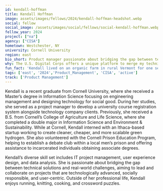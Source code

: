 ```yaml
---
id: kendall-hoffman
title: Kendall Hoffman
image: assets/images/fellows/2024/kendall-hoffman-headshot.webp
social: fellow
social_image: /assets/images/social/fellows/social-kendall-hoffman.webp
fellow_year: 2024
project: ["na"]
agency: ["CISA"]
hometown: Westchester, NY
university: Cornell University
region: east
bio_short: Product manager passionate about bridging the gap between technical solutions and real-world challenges
why: The U.S. Digital Corps offers a unique platform to merge my technical expertise with my passion for social impact, enabling me to tackle pressing challenges and create solutions that serve the public interest. I was driven to apply by a deep-rooted commitment to utilizing technology in a way that transforms lives and communities. 
fun_fact: 'Kendall lived on an organic farm in rural Vermont for one semester in high school where she took classes and tended to both the animals and gardens!'
tags: ['east', '2024','Product_Management', 'CISA', 'active']
track: ['Product Management']
---
```


Kendall is a recent graduate from Cornell University, where she received a Master’s degree in Information Science focusing on engineering management and designing technology for social good. During her studies, she served as a project manager to develop a university course registration system alongside technology company clients. Previously, she received a B.S. from Cornell’s College of Agriculture and Life Science, where she completed a double major in Information Science and Environment & Sustainability. While at Cornell, Kendall interned with an Ithaca-based startup working to create cleaner, cheaper, and more scalable green hydrogen. She also volunteered with the Cornell Prison Education Program, helping to establish a debate club within a local men’s prison and offering assistance to incarcerated individuals obtaining associate degrees. 

Kendall’s diverse skill set includes IT project management, user experience design, and data analysis. She is passionate about bridging the gap between technical solutions and real-world challenges, aiming to lead and collaborate on projects that are technologically advanced, socially responsible, and user-centric. Outside of her professional life, Kendall enjoys running, knitting, cooking, and crossword puzzles.
